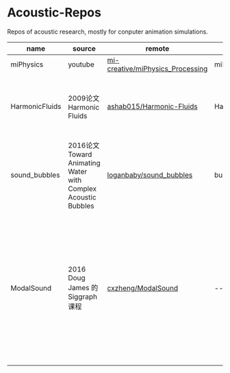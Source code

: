# Acoustic-Repos
Repos of acoustic research, mostly for conputer animation simulations.

| name            | source                 | remote                                       | local                             | language                |other                       |
|----------------|---------------------|---------------------------------------------------|------------------------------------|--------------------------|--------------------------|
| miPhysics      | youtube             | [mi-creative/miPhysics_Processing](https://github.com/mi-creative/miPhysics_Processing) | miPhysics_Processing |   Java                         | 还没有看 |
| HarmonicFluids | 2009论文 Harmonic Fluids | [ashab015/Harmonic-Fluids](https://github.com/ashab015/Harmonic-Fluids) | Harmonic-Fluids     | C++                       | 通过求解亥姆霍兹方程生成output，看起来很难的样子 |
| sound_bubbles | 2016论文 Toward Animating Water with Complex Acoustic Bubbles | [loganbaby/sound_bubbles](https://github.com/loganbaby/sound_bubbles)| bubbleSound     | Python                      | 只是一个demo，有点过于简单了，不是太有参考价值 |
| ModalSound | 2016 Doug James 的Siggraph课程 | [cxzheng/ModalSound](https://github.com/cxzheng/ModalSound) | --     | c++                   | 似乎只能在Ubuntu和MacOS上build起来，但是可以参考写法;有一个四面体化的文件夹不知道是用来干什么的 |


